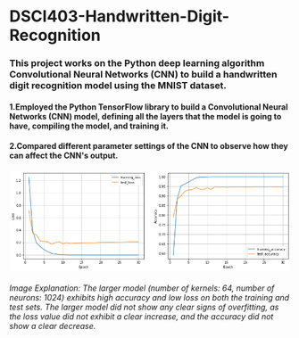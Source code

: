 # DSCI403-Handwritten-Digit-Recognition

### This project works on the Python deep learning algorithm Convolutional Neural Networks (CNN) to build a handwritten digit recognition model using the MNIST dataset.

#### 1.Employed the Python TensorFlow library to build a Convolutional Neural Networks (CNN) model, defining all the layers that the model is going to have, compiling the model, and training it.

#### 2.Compared different parameter settings of the CNN to observe how they can affect the CNN's output.

![image](https://github.com/pingzhang1004/DSCI403-Handwritten-Digit-Recognition/blob/main/CNN_Epoch.png)

###### Image Explanation: The larger model (number of kernels: 64, number of neurons: 1024) exhibits high accuracy and low loss on both the training and test sets. The larger model did not show any clear signs of overfitting, as the loss value did not exhibit a clear increase, and the accuracy did not show a clear decrease.
